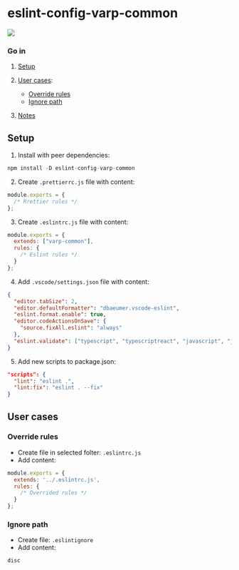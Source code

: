 # eslint-config-varp-common

<a href="https://www.npmjs.com/package/eslint-config-varp-common">
    <img src="https://nodei.co/npm/eslint-config-varp-common.png?mini=true">
</a>

### Go in

1. [Setup](#setup)

2. [User cases](#user-cases):
    * [Override rules](#override-rules)
    * [Ignore path](#ignore-path)

3. [Notes](#notes)



## Setup

1. Install with peer dependencies:

```js
npm install -D eslint-config-varp-common
```

2. Create `.prettierrc.js` file with content:

```js
module.exports = {
  /* Rrettier rules */
};
```

3. Create `.eslintrc.js` file with content:
```js
module.exports = {
  extends: ["varp-common"],
  rules: {
    /* Eslint rules */
  }
};
```

4. Add `.vscode/settings.json` file with content:
```json
{
  "editor.tabSize": 2,
  "editor.defaultFormatter": "dbaeumer.vscode-eslint",
  "eslint.format.enable": true,
  "editor.codeActionsOnSave": {      
    "source.fixAll.eslint": "always"
  },
  "eslint.validate": ["typescript", "typescriptreact", "javascript", "javascriptreact", "markdown", "json"],
}
```

5. Add new scripts to package.json:

```json
"scripts": {
  "lint": "eslint .",
  "lint:fix": "eslint . --fix"
}
```

## User cases

### Override rules

* Create file in selected folter: `.eslintrc.js`
* Add content:
```js
module.exports = {
  extends: '../.eslintrc.js',
  rules: {
    /* Overrided rules */
  }
};
```

### Ignore path

* Create file: `.eslintignore`
* Add content:

```
disc
```


